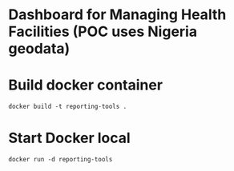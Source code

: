# Dashboard for Managing Health Facilities (POC uses Nigeria geodata)

# Build docker container

```docker build -t reporting-tools .```

# Start Docker local

```docker run -d reporting-tools```
